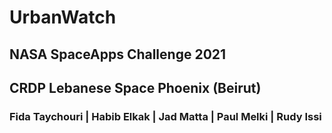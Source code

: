 # **UrbanWatch**

## NASA SpaceApps Challenge 2021
## CRDP Lebanese Space Phoenix (Beirut)

### Fida Taychouri | Habib Elkak | Jad Matta | Paul Melki | Rudy Issi 

